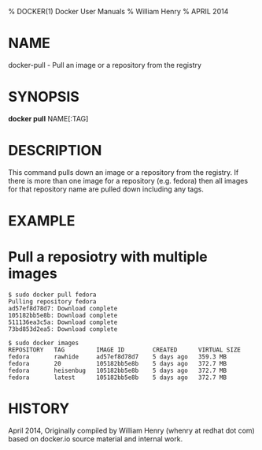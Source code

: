 % DOCKER(1) Docker User Manuals
% William Henry
% APRIL 2014
# NAME
docker-pull - Pull an image or a repository from the registry

# SYNOPSIS
**docker pull** NAME[:TAG]

# DESCRIPTION

This command pulls down an image or a repository from the registry. If
there is more than one image for a repository (e.g. fedora) then all
images for that repository name are pulled down including any tags.

# EXAMPLE

# Pull a reposiotry with multiple images

    $ sudo docker pull fedora
    Pulling repository fedora
    ad57ef8d78d7: Download complete
    105182bb5e8b: Download complete
    511136ea3c5a: Download complete
    73bd853d2ea5: Download complete

    $ sudo docker images
    REPOSITORY   TAG         IMAGE ID        CREATED      VIRTUAL SIZE
    fedora       rawhide     ad57ef8d78d7    5 days ago   359.3 MB
    fedora       20          105182bb5e8b    5 days ago   372.7 MB
    fedora       heisenbug   105182bb5e8b    5 days ago   372.7 MB
    fedora       latest      105182bb5e8b    5 days ago   372.7 MB

# HISTORY
April 2014, Originally compiled by William Henry (whenry at redhat dot com)
based on docker.io source material and internal work.

